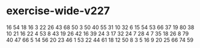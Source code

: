 # exercise-wide-v227
16
54
18
16
3
22
26
43
68
50
3
50
40
55
31
10
32
6
15
54
53
66
37
19
80
38
10
21
16
22
4
53
8
43
19
26
42
16
39
24
3
17
32
24
7
28
4
7
35
18
26
8
79
40
47
66
5
14
56
20
23
46
1
53
22
44
61
18
12
50
8
3
5
16
9
20
25
66
74
59
